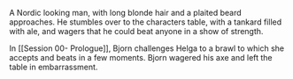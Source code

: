 A Nordic looking man, with long blonde hair and a plaited beard approaches. He stumbles over to the characters table, with a tankard filled with ale, and wagers that he could beat anyone in a show of strength. 


In [[Session 00- Prologue]], Bjorn challenges Helga to a brawl to which she accepts and beats in a few moments. Bjorn wagered his axe and left the table in embarrassment.


